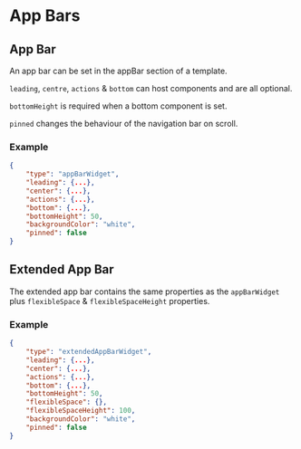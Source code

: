 # App Bars

## App Bar
An app bar can be set in the appBar section of a template.

`leading`, `centre`, `actions` & `bottom` can host components and are all optional.

`bottomHeight` is required when a bottom component is set.

`pinned` changes the behaviour of the navigation bar on scroll.

### Example
```json
{
	"type": "appBarWidget",
	"leading": {...},
	"center": {...},
	"actions": {...},
	"bottom": {...},
	"bottomHeight": 50,
	"backgroundColor": "white",
	"pinned": false
}
```

## Extended App Bar
The extended app bar contains the same properties as the `appBarWidget` plus `flexibleSpace` &  `flexibleSpaceHeight` properties.

### Example
```json
{
	"type": "extendedAppBarWidget",
	"leading": {...},
	"center": {...},
	"actions": {...},
	"bottom": {...},
	"bottomHeight": 50,
	"flexibleSpace": {},
	"flexibleSpaceHeight": 100,
	"backgroundColor": "white",
	"pinned": false
}
```
